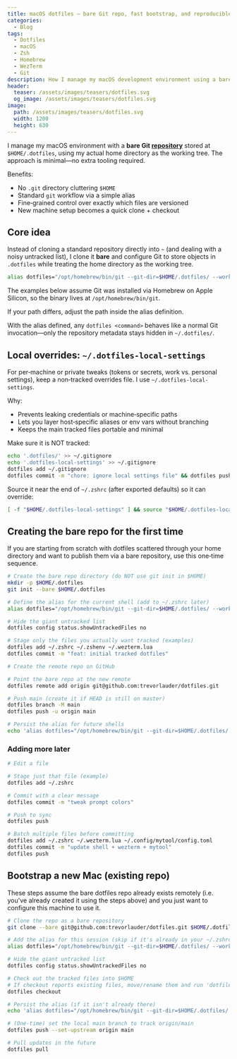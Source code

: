 ```yaml
---
title: macOS dotfiles — bare Git repo, fast bootstrap, and reproducible dev environment
categories:
  - Blog
tags:
  - Dotfiles
  - macOS
  - Zsh
  - Homebrew
  - WezTerm
  - Git
description: How I manage my macOS development environment using a bare Git repository, a simple alias, and curated configs for Zsh, WezTerm, and more.
header:
  teaser: /assets/images/teasers/dotfiles.svg
  og_image: /assets/images/teasers/dotfiles.svg
image:
  path: /assets/images/teasers/dotfiles.svg
  width: 1200
  height: 630
---
```

I manage my macOS environment with a **bare Git [repository](https://github.com/trevorlauder/dotfiles)** stored at `$HOME/.dotfiles`, using my actual home directory as the working tree. The approach is minimal—no extra tooling required.

Benefits:

- No `.git` directory cluttering `$HOME`
- Standard `git` workflow via a simple alias
- Fine‑grained control over exactly which files are versioned
- New machine setup becomes a quick clone + checkout

## Core idea

Instead of cloning a standard repository directly into `~` (and dealing with a noisy untracked list), I clone it **bare** and configure Git to store objects in `.dotfiles` while treating the home directory as the working tree.

```sh
alias dotfiles="/opt/homebrew/bin/git --git-dir=$HOME/.dotfiles/ --work-tree=$HOME"
```

The examples below assume Git was installed via Homebrew on Apple Silicon, so the binary lives at `/opt/homebrew/bin/git`.

If your path differs, adjust the path inside the alias definition.

With the alias defined, any `dotfiles <command>` behaves like a normal Git invocation—only the repository metadata stays hidden in `~/.dotfiles/`.

## Local overrides: `~/.dotfiles-local-settings`

For per‑machine or private tweaks (tokens or secrets, work vs. personal settings), keep a non‑tracked overrides file. I use `~/.dotfiles-local-settings`.

Why:

- Prevents leaking credentials or machine‑specific paths
- Lets you layer host‑specific aliases or env vars without branching
- Keeps the main tracked files portable and minimal

Make sure it is NOT tracked:

```sh
echo '.dotfiles/' >> ~/.gitignore
echo '.dotfiles-local-settings' >> ~/.gitignore
dotfiles add ~/.gitignore
dotfiles commit -m "chore: ignore local settings file" && dotfiles push
```

Source it near the end of `~/.zshrc` (after exported defaults) so it can override:

```sh
[ -f "$HOME/.dotfiles-local-settings" ] && source "$HOME/.dotfiles-local-settings"
```

## Creating the bare repo for the first time

If you are starting from scratch with dotfiles scattered through your home directory and want to publish them via a bare repository, use this one‑time sequence.

```sh
# Create the bare repo directory (do NOT use git init in $HOME)
mkdir -p $HOME/.dotfiles
git init --bare $HOME/.dotfiles

# Define the alias for the current shell (add to ~/.zshrc later)
alias dotfiles="/opt/homebrew/bin/git --git-dir=$HOME/.dotfiles/ --work-tree=$HOME"

# Hide the giant untracked list
dotfiles config status.showUntrackedFiles no

# Stage only the files you actually want tracked (examples)
dotfiles add ~/.zshrc ~/.zshenv ~/.wezterm.lua
dotfiles commit -m "feat: initial tracked dotfiles"

# Create the remote repo on GitHub

# Point the bare repo at the new remote
dotfiles remote add origin git@github.com:trevorlauder/dotfiles.git

# Push main (create it if HEAD is still on master)
dotfiles branch -M main
dotfiles push -u origin main

# Persist the alias for future shells
echo 'alias dotfiles="/opt/homebrew/bin/git --git-dir=$HOME/.dotfiles/ --work-tree=$HOME"' >> ~/.zshrc
```

### Adding more later
```sh
# Edit a file

# Stage just that file (example)
dotfiles add ~/.zshrc

# Commit with a clear message
dotfiles commit -m "tweak prompt colors"

# Push to sync
dotfiles push

# Batch multiple files before committing
dotfiles add ~/.zshrc ~/.wezterm.lua ~/.config/mytool/config.toml
dotfiles commit -m "update shell + wezterm + mytool"
dotfiles push
```

## Bootstrap a new Mac (existing repo)

These steps assume the bare dotfiles repo already exists remotely (i.e. you've already created it using the steps above) and you just want to configure this machine to use it.

```sh
# Clone the repo as a bare repository
git clone --bare git@github.com:trevorlauder/dotfiles.git $HOME/.dotfiles

# Add the alias for this session (skip if it's already in your ~/.zshrc)
alias dotfiles="/opt/homebrew/bin/git --git-dir=$HOME/.dotfiles/ --work-tree=$HOME"

# Hide the giant untracked list
dotfiles config status.showUntrackedFiles no

# Check out the tracked files into $HOME
# If checkout reports existing files, move/rename them and run 'dotfiles checkout' again.
dotfiles checkout

# Persist the alias (if it isn't already there)
echo 'alias dotfiles="/opt/homebrew/bin/git --git-dir=$HOME/.dotfiles/ --work-tree=$HOME"' >> ~/.zshrc

# (One-time) set the local main branch to track origin/main
dotfiles push --set-upstream origin main

# Pull updates in the future
dotfiles pull
```
